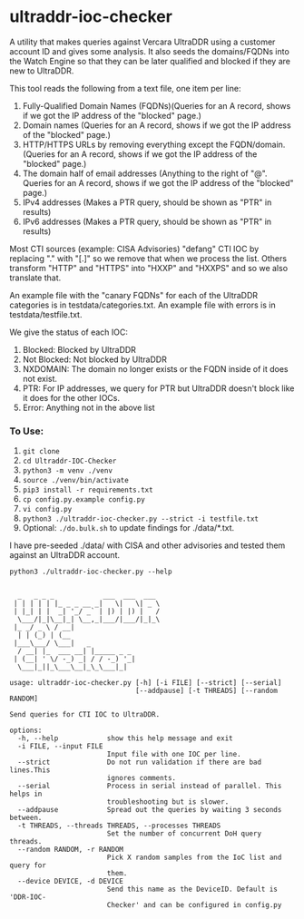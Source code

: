 # ultraddr-ioc-checker

A utility that makes queries against Vercara UltraDDR using a customer account ID and gives some analysis.  It also seeds the domains/FQDNs into the Watch Engine so that they can be later qualified and blocked if they are new to UltraDDR.

This tool reads the following from a text file, one item per line:
1. Fully-Qualified Domain Names (FQDNs)(Queries for an A record, shows if we got the IP address of the "blocked" page.)
2. Domain names (Queries for an A record, shows if we got the IP address of the "blocked" page.)
3. HTTP/HTTPS URLs by removing everything except the FQDN/domain.  (Queries for an A record, shows if we got the IP address of the "blocked" page.)
4. The domain half of email addresses (Anything to the right of "@".  Queries for an A record, shows if we got the IP address of the "blocked" page.)
5. IPv4 addresses (Makes a PTR query, should be shown as "PTR" in results)
6. IPv6 addresses (Makes a PTR query, should be shown as "PTR" in results)

Most CTI sources (example: CISA Advisories) "defang" CTI IOC by replacing "." with "[.]" so we remove that when we process the list.  Others transform "HTTP" and "HTTPS" into "HXXP" and "HXXPS" and so we also translate that.

An example file with the "canary FQDNs" for each of the UltraDDR categories is in testdata/categories.txt.
An example file with errors is in testdata/testfile.txt.


We give the status of each IOC:
1. Blocked: Blocked by UltraDDR
2. Not Blocked: Not blocked by UltraDDR
3. NXDOMAIN: The domain no longer exists or the FQDN inside of it does not exist.
4. PTR: For IP addresses, we query for PTR but UltraDDR doesn't block like it does for the other IOCs.
5. Error: Anything not in the above list


### To Use:
1. `git clone`
2. `cd Ultraddr-IOC-Checker`
3. `python3 -m venv ./venv`
4. `source ./venv/bin/activate`
5. `pip3 install -r requirements.txt`
6. `cp config.py.example config.py`
7. `vi config.py`
6. `python3 ./ultraddr-ioc-checker.py --strict -i testfile.txt`
7. Optional: `./do.bulk.sh` to update findings for ./data/*.txt.

I have pre-seeded ./data/ with CISA and other advisories and tested them against an UltraDDR account.

```commandline
python3 ./ultraddr-ioc-checker.py --help 
 

  _   _ _ _            ___  ___  ___  
 | | | | | |_ _ _ __ _|   \|   \| _ \ 
 | |_| | |  _| '_/ _` | |) | |) |   / 
  \___/|_|\__|_| \__,_|___/|___/|_|_\ 
 |_ _/ _ \ / __|                      
  | | (_) | (__                       
 |___\___/ \___|   _                  
  / __| |_  ___ __| |_____ _ _        
 | (__| ' \/ -_) _| / / -_) '_|       
  \___|_||_\___\__|_\_\___|_|         

usage: ultraddr-ioc-checker.py [-h] [-i FILE] [--strict] [--serial]
                               [--addpause] [-t THREADS] [--random RANDOM]

Send queries for CTI IOC to UltraDDR.

options:
  -h, --help            show this help message and exit
  -i FILE, --input FILE
                        Input file with one IOC per line.
  --strict              Do not run validation if there are bad lines.This
                        ignores comments.
  --serial              Process in serial instead of parallel. This helps in
                        troubleshooting but is slower.
  --addpause            Spread out the queries by waiting 3 seconds between.
  -t THREADS, --threads THREADS, --processes THREADS
                        Set the number of concurrent DoH query threads.
  --random RANDOM, -r RANDOM
                        Pick X random samples from the IoC list and query for
                        them.
  --device DEVICE, -d DEVICE
                        Send this name as the DeviceID. Default is 'DDR-IOC-
                        Checker' and can be configured in config.py

```
